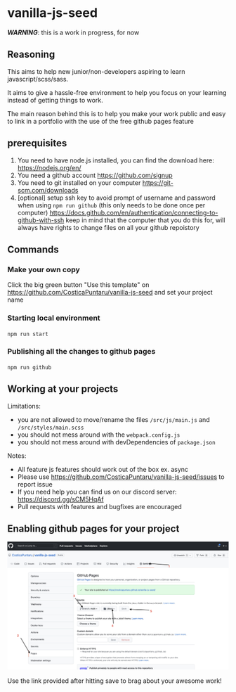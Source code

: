 # vanilla-js-seed
***WARNING***: this is a work in progress, for now

## Reasoning
This aims to help new junior/non-developers aspiring to learn javascript/scss/sass.

It aims to give a hassle-free environment to help you focus on your learning instead of getting things to work.

The main reason behind this is to help you make your work public and easy to link in a portfolio with the use of the free github pages feature 


## prerequisites 
1. You need to have node.js installed, you can find the download here: https://nodejs.org/en/
2. You need a github account https://github.com/signup
3. You need to git installed on your computer https://git-scm.com/downloads
4. [optional] setup ssh key to avoid prompt of username and password when using `npm run github` (this only needs to be done once per computer) https://docs.github.com/en/authentication/connecting-to-github-with-ssh keep in mind that the computer that you do this for, will always have rights to change files on all your github repoistory


## Commands
### Make your own copy
Click the big green button "Use this template" on https://github.com/CosticaPuntaru/vanilla-js-seed and set your project name

### Starting local environment
`npm run start`

### Publishing all the changes to github pages
`npm run github`

## Working at your projects
Limitations:
* you are not allowed to move/rename the files `/src/js/main.js` and `/src/styles/main.scss`
* you should not mess around with the `webpack.config.js`
* you should not mess around with devDependencies of `package.json`

Notes:
* All feature js features should work out of the box ex. async 
* Please use https://github.com/CosticaPuntaru/vanilla-js-seed/issues to report issue
* If you need help you can find us on our discord server: https://discord.gg/sCM5HqAf
* Pull requests with features and bugfixes are encouraged 



## Enabling github pages for your project
![alt text](./enable-page.jpg)

Use the link provided after hitting save to brag about your awesome work!

